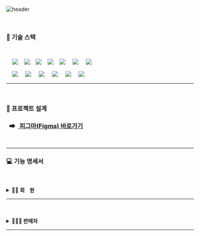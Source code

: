 ![header](https://capsule-render.vercel.app/api?type=Waving&color=F7BE81&height=250&section=header&text=👕LONUA👕&desc=All%20For%20Individual%20Customized%20Fashion&descSize=20&descAlign=50&descAlignY=70&fontSize=100&animation=fadeIn&fontColor=B404AE)


<br>

### 📌 기술 스택

<br>

&nbsp;&nbsp;&nbsp;&nbsp;<img src="https://img.shields.io/badge/HTML5-E34F26?style=flat&logo=HTML5&logoColor=white">&nbsp;&nbsp;&nbsp;&nbsp;<img src="https://img.shields.io/badge/CSS-1572B6?style=flat&logo=CSS3&logoColor=white&color=darkblue">&nbsp;&nbsp;&nbsp;&nbsp;<img src="https://img.shields.io/badge/JavaScript-F7DF1E?style=flat&logo=JavaScript&logoColor=black">&nbsp;&nbsp;&nbsp;&nbsp;<img src="https://img.shields.io/badge/Vue-FC08D?style=flat&logo=Vue.js&logoColor=black&color=lightgreen">&nbsp;&nbsp;&nbsp;&nbsp;<img src="https://img.shields.io/badge/Ununtu-E95420?style=flat&logo=Ubuntu&logoColor=black&color=darkorange">
&nbsp;&nbsp;&nbsp;&nbsp;<img src="https://img.shields.io/badge/nginx-%23009639.svg?style=flat&logo=nginx&logoColor=white"></a>
&nbsp;&nbsp;&nbsp;&nbsp;<img src="https://img.shields.io/badge/Pinia-0285C9?style=flat&color=dark"></a></a>
<br>

&nbsp;&nbsp;&nbsp;&nbsp;<img src="https://img.shields.io/badge/GitHub-181717?style=flat&logo=GitHub&logoColor=white&color=black"></a></a>
&nbsp;&nbsp;&nbsp;&nbsp;<img src="https://img.shields.io/badge/Git-F05032?style=flat&logo=Git&logoColor=white&color=ffa500"></a></a>
&nbsp;&nbsp;&nbsp;&nbsp;<img src="https://img.shields.io/badge/MySQL InnoDB-4479A1?style=flat&logo=MySQL&logoColor=white"/></a></a>
&nbsp;&nbsp;&nbsp;&nbsp;<img src="https://img.shields.io/badge/Amazon AWS-232F3E?style=flat&logo=AmazonAWS&logoColor=black&color=orange"/></a></a>
&nbsp;&nbsp;&nbsp;&nbsp;<img src="https://img.shields.io/badge/Amazon S3-569A31?style=flat&logo=Amazon S3&logoColor=white&color=red"/></a></a>
&nbsp;&nbsp;&nbsp;&nbsp;<img src="https://img.shields.io/badge/Amazon%20EC2-FF9900?style=flat&logo=Amazon%20EC2&logoColor=white"></a></a>

---

<br>

### 💾 프로젝트 설계

### &nbsp;&nbsp;➡ &nbsp;[ 피그마(Figma) 바로가기](https://www.figma.com/file/y0feF1Z0msfu71CPTd7Xaj/LONUA-FIGMA?type=design&node-id=0-1&mode=design)

<br>

---

### 💻 기능 명세서

<br>
<br>

<details>
<summary><b>🫅🏻 회&nbsp;&nbsp;&nbsp;&nbsp;원</b></summary><br>
    <div>
         <details>
         <summary><b>회원 가입 및 이메일 인증</b></summary>
                  <br>
         <p><b>➡ 회원이 회원 정보 [ 이메일, 패스워드, 이름, 생년월일, 성별, 전화번호, 집주소, 선호 스타일, <br>
         &nbsp;&nbsp;　상체 유형, 하체 유형 ] 를 입력하여 회원 가입을 진행한다.</b></p>
         <p><b>➡ 회원이 입력한 이메일로 온 인증메일을 통해 이메일 인증을 완료한 뒤 로그인한다.</b></p><br>
         <p><img src="https://github.com/beyond-sw-camp/be02-2nd-developer_passion-fashion/assets/148875644/9d9cd537-4604-45cf-99d2-7ff0e4c6f420"/></p>
         </details><br>
	 <details>
         <summary><b>본인의 회원 정보 수정</b></summary>
                  <br>
         <p><b>➡ 회원이 마이페이지의 "회원정보 수정" 페이지에서 비밀번호를 입력 후, 비밀번호가 일치하면 <br>
         &nbsp;&nbsp;　회원정보 수정 페이지로 이동된다.</b></p>
         <p><b>➡ 회원이 수정하고 싶은 내용 [ 집 주소, 전화번호, 선호 스타일, 상/하체 유형 등 ] 을 입력하여<br> 
         &nbsp;&nbsp;　회원 정보를 수정한다.</b></p><br>
         <p><img src="https://github.com/beyond-sw-camp/be02-2nd-developer_passion-fashion/assets/148875644/97aff7be-60d4-48a7-b39f-1d137c67149a"/></p>
         </details><br>
	 <details>
         <summary><b>회원 탈퇴</b></summary>
                  <br>
         <p><b>➡ 회원이 마이페이지의 "회원 탈퇴" 페이지에서 회원 탈퇴를 진행한다. ( 회원의 상태 "status" 가 False로 변경 )</b></p><br>
         <p><img src="https://github.com/beyond-sw-camp/be02-2nd-developer_passion-fashion/assets/148875644/96057624-189b-4b51-82b1-026b6af326fb"/></p>
         </details><br>
	 <details>
         <summary><b> 이메일 로그인</b></summary>
                  <br>
         <p><b>➡ 회원이 [ 이메일, 패스워드 ] 를 입력하여 로그인을 시도한다.</b></p>
         <p><b>➡ 로그인이 성공하면 세션 스토리지에 발급받은 jwt 토큰이 저장된다.</b></p><br>
         <p><img src="https://github.com/beyond-sw-camp/be02-2nd-developer_passion-fashion/assets/148875644/aaf4e0be-dd46-4ee0-997b-a7ad85af33ab"/></p>
         </details><br>
	 <details>
         <summary><b>카카오 로그인</b></summary>
                  <br>
         <p><b>➡ 회원이 카카오 계정을 통해 회원가입/로그인 후 서비스를 이용한다.</b></p><br>
         <p><img src="https://github.com/beyond-sw-camp/be02-3rd-developer_passion-fashion/assets/148875644/49d732e8-ba59-4359-8e0b-44feb120b302"/></p>
         </details><br>
	 <details>
         <summary><b>쿠폰 조회 및 사용</b></summary>
                  <br>
         <p><b>➡ 회원이 마이페이지의 "받은 쿠폰" 페이지에서 쿠폰 전체 목록을 조회한다.</b></p>
         <p><b>➡ "받은 쿠폰" 은 장바구니에서 주문/결제 전에 적용할 수 있다.</b></p><br>
         <p><img src="https://github.com/beyond-sw-camp/be02-2nd-developer_passion-fashion/assets/148875644/306e26d9-c18e-4c34-9276-36dc4bc639e9"/></p>
         </details><br>
	 <details>
         <summary><b>상품 전체 목록 및 상품 세부정보 조회</b></summary>
                  <br>
         <p><b>➡ 회원이 헤더에서 전체 상품의 목록을 조회한다.</b></p>
         <p><b>➡ 회원이 보고싶은 상품을 클릭하여 상품의 세부 정보를 조회한다.</b></p><br>
         <p><img src="https://github.com/beyond-sw-camp/be02-3rd-developer_passion-fashion/assets/40519125/baa2c14d-40ea-4f9c-9830-39d1315a9c1d"/></p>
         </details><br>
	 <details>
         <summary><b>브랜드별 상품 목록 조회</b></summary>
                  <br>
         <p><b>➡ 회원이 헤더에서 원하는 "브랜드를 선택" 하여 브랜드 별 상품 목록을 조회한다.</b></p><br>
         <p><img src="https://github.com/beyond-sw-camp/be02-3rd-developer_passion-fashion/assets/148875644/ba629cb3-cd0a-41e4-b20b-4ce9d754c4d2"/></p>
         </details><br>
         	 <details>
         <summary><b>카테고리별 상품 목록 조회</b></summary>
                  <br>
         <p><b>➡ 회원이 헤더에서 원하는 "카테고리를 선택" 하여 카테고리 별 상품 목록을 조회한다.</b></p><br>
         <p><img src="https://github.com/hyungdoyou/LONUA_Project/assets/148875644/82be464e-b0d4-4621-90c4-374e8a8ac866"/></p>
         </details><br>
         	 <details>
         <summary><b>스타일별 상품 목록 조회</b></summary>
                  <br>
         <p><b>➡ 회원이 헤더에서 원하는 "스타일을 선택" 하여 스타일 별 상품 목록을 조회한다.</b></p><br>
         <p><img src="https://github.com/hyungdoyou/LONUA_Project/assets/148875644/6e006319-b193-4816-b7e6-2cdf2fbaa608"/></p>
         </details><br>
                  	 <details>
         <summary><b>상/하체 유형 상품 목록 조회</b></summary>
                  <br>
         <p><b>➡ 회원이 회원가입 시 입력한 상/하체 유형에 따라 본인과 동일한 회원들이 많이 구매한 상품 목록을 조회한다.</b></p><br>
         <p><img src="https://github.com/beyond-sw-camp/be02-3rd-developer_passion-fashion/assets/148875644/a9893a2a-1d4b-47ee-9d07-fcf2e9ffb833"/></p>
         </details><br>
	 <details>
         <summary><b>상품에 대한 좋아요 기능</b></summary>
                  <br>
         <p><b>➡ 회원이 원하는 상품에 "♡" 클릭하여 "좋아요" 를 누르고, 마이페이지의 "My ♥ Item" 페이지에서 목록을 조회한다.</b></p>
         <p><b>➡ 좋아요 페이지에서 상품 클릭 시 상품 상세 페이지로 이동하며, "좋아요" 취소도 가능하다.</b></p><br>
         <p><img src="https://github.com/beyond-sw-camp/be02-2nd-developer_passion-fashion/assets/148875644/0998f808-0a9e-44e0-8b83-61b49fedc20a"/></p>
         </details><br>
	 <details>
         <summary><b>장바구니에 상품 등록</b></summary>
                  <br>
         <p><b>➡ 회원이 상품 상세 페이지에서 원하는 상품을 장바구니에 담는다.</b></p>
          <p><b>➡ 회원이 장바구니 페이지에서 장바구니에 담긴 상품 목록 전체를 조회한다.</b></p><br>
         <p><img src="https://github.com/beyond-sw-camp/be02-2nd-developer_passion-fashion/assets/148875644/dc80a4a8-4424-474a-8197-61b24654a7cc"/></p>
         </details><br>
	 <details>
         <summary><b>장바구니에 담긴 상품 1개 삭제 및 전체 삭제</b></summary>
                  <br>
         <p><b>➡ 회원이 장바구니에 담긴 상품 1개를 클릭하여 삭제한다.</b></p>
         <p><b>➡ 회원이 "전체상품 삭제" 버튼을 클릭 하여 장바구니에 담긴 상품 전체를 삭제한다.</b></p><br>
         <p><img src="https://github.com/beyond-sw-camp/be02-3rd-developer_passion-fashion/assets/40519125/0650804b-4d39-4c76-a80c-5f5569763681"/></p>
         </details><br>
         	 <details>
         <summary><b>상품 주문 및 결제</b></summary>
                  <br>
         <p><b>➡ 회원이 장바구니에서 원하는 상품만 선택하여 주문한다.</b></p>
         <p><b>➡ 회원이 주문 시 원하는 상품에 쿠폰을 적용하여 할인된 가격으로 주문한다.</b></p><br>
         <p><img src="https://github.com/beyond-sw-camp/be02-2nd-developer_passion-fashion/assets/148875644/3af41715-e383-4ed5-9261-5f7ed4e42316"/></p>
         </details><br>
	 <details>
         <summary><b>전체 주문 내역 조회 및 리뷰 작성</b></summary>
                  <br>
         <p><b>➡ 회원이 주문한 상품의 전체 목록을 조회한다.</b></p><br>
         <p><img src="https://github.com/beyond-sw-camp/be02-3rd-developer_passion-fashion/assets/148875644/392e92a5-efef-4b47-9728-c619c1b289ed"/></p>
         </details><br>
	 <details>
         <summary><b>등록한 리뷰 조회 및 삭제</b></summary>
                  <br>
         <p><b>➡ 회원이 마이페이지의 "리뷰" 페이지에서 등록한 리뷰 목록을 조회 및 삭제한다.</b></p><br>
         <p><img src="https://github.com/beyond-sw-camp/be02-2nd-developer_passion-fashion/assets/148875644/8cad0ad8-09de-4d46-861b-1371507beb06"/></p>
         </details><br>
	 <details>
         <summary><b>상품에 대한 문의</b></summary>
                  <br>
         <p><b>➡ 회원이 상품 상세페이지에서 [ 질문 유형, 질문 제목, 질문 내용 ] 을 입력 하여 질문을 등록한다.</b></p>
           <p><b>➡ 해당 상품에 등록된 질문들을 상품 상세페이지에서 확인한다.</b></p><br>
         <p><img src="https://github.com/beyond-sw-camp/be02-2nd-developer_passion-fashion/assets/148875644/11c37b9f-e7f3-40bb-828b-a5c1470a1e14"/></p>
         </details><br>
	 <details>
         <summary><b>질문 조회 및 삭제</b></summary>
                  <br>
         <p><b>➡ 회원이 마이페이지의 "질문 페이지" 에서 등록 했던 질문들을 조회하고, 삭제한다.</b></p><br>
         <p><img src="https://github.com/beyond-sw-camp/be02-2nd-developer_passion-fashion/assets/148875644/af4a9e3a-62b6-4ab2-8127-c882080cfb87"/></p>
         </details><br>
    </div>
</details>

---

<br>
<br>
<details>
<summary><b>🤵🏻‍♂️ 판매자</b></summary><br>
    <div>
    	 <details>
         <summary><b>판매자 회원가입</b></summary>
                  <br>
         <p><b>➡ 판매자가 [ 이메일 아이디, 패스워드, 브랜드명, 브랜드 고유키, 판매자명 ] 을 입력하여 회원가입한다. <br><br>
         <p><img src="https://github.com/beyond-sw-camp/be02-2nd-developer_passion-fashion/assets/148875644/81fa9faa-a9ed-4a73-a487-7f822004922d"/></p>
         </details><br>
    	 <details>
         <summary><b>판매자 로그인</b></summary>
                  <br>
         <p><b>➡ 판매자가 [ 이메일 아이디, 패스워드 ] 를 입력하여 로그인한다.</b></p><br>
         <p><img src="https://github.com/beyond-sw-camp/be02-2nd-developer_passion-fashion/assets/148875644/6de7b500-7ac2-43b9-b9a9-6cdea32c4e76"/></p>
         </details><br>
	 <details>
         <summary><b>판매 상품 등록</b></summary>
                  <br>
         <p><b>➡ 브랜드(판매자)가 [ 브랜드명, 카테고리, 스타일, 상품명, 상품수량, 가격, 상의 및 하의에 대한 치수,<br> 
         &nbsp;&nbsp;&nbsp;&nbsp;&nbsp;상품 이미지 및 상품 설명 이미지 ] 를 입력하여 판매 상품을 등록한다.</b></p><br>
         <p><img src="https://github.com/hyungdoyou/LONUA_Project/assets/148875644/a2c60f39-efe1-4ffa-916b-f88726e397f7"/></p>
         </details><br>
    </div>
</details>

---

